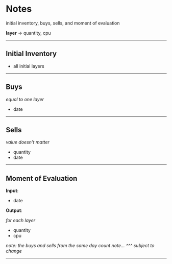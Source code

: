 # Notes

initial inventory, buys, sells, and moment of evaluation

**layer** -> quantity, cpu

---

## Initial Inventory

- all initial layers

---

## Buys

*equal to one layer*

- date

---

## Sells

*value doesn't matter*

- quantity
- date

---

## Moment of Evaluation

**Input**:

  - date

**Output**:

*for each layer*
  - quantity
  - cpu

*note: the buys and sells from the same day count*
*note... ^^^ subject to change*

---
